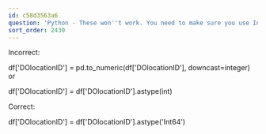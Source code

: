 ```yaml
---
id: c58d3563a6
question: 'Python - These won''t work. You need to make sure you use Int64:'
sort_order: 2430
---
```


Incorrect:

df['DOlocationID'] = pd.to_numeric(df['DOlocationID'], downcast=integer) or

df['DOlocationID'] = df['DOlocationID'].astype(int)

Correct:

df['DOlocationID'] = df['DOlocationID'].astype('Int64')

